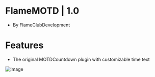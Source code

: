 # FlameMOTD | 1.0
* By FlameClubDevelopment

# Features
* The original MOTDCountdown plugin with customizable time text

![image](https://github.com/FlameClubDevelopment/FlameMOTD/assets/171498681/f8a36a46-f6b1-4fea-85c3-dc028fcd2e40)
